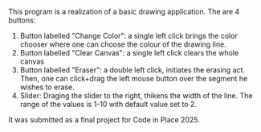 This program is a realization of a basic drawing application.
The are 4 buttons:

1. Button labelled "Change Color": a single left click brings the color chooser where one can choose the colour of the drawing line.
2. Button labelled "Clear Canvas": a single left click clears the whole canvas
3. Button labelled "Eraser": a double left click, initiates the erasing act. Then, one can click+drag the left mouse button over the segment he wishes to erase.
4. Slider: Draging the slider to the right, thikens the width of the line. The range of the values is 1-10 with default value set to 2.

It was submitted as a final project for Code in Place 2025.

